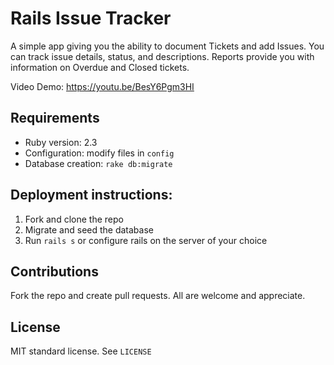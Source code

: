 # Rails Issue Tracker

A simple app giving you the ability to document Tickets and add Issues.  You can track issue details, status, and descriptions.  Reports provide you with information on Overdue and Closed tickets.

Video Demo: https://youtu.be/BesY6Pgm3HI

## Requirements

* Ruby version: 2.3
* Configuration: modify files in `config`
* Database creation: `rake db:migrate`

## Deployment instructions:

1. Fork and clone the repo
2. Migrate and seed the database
3. Run `rails s` or configure rails on the server of your choice

## Contributions

Fork the repo and create pull requests. All are welcome and appreciate.

## License

MIT standard license. See `LICENSE`
